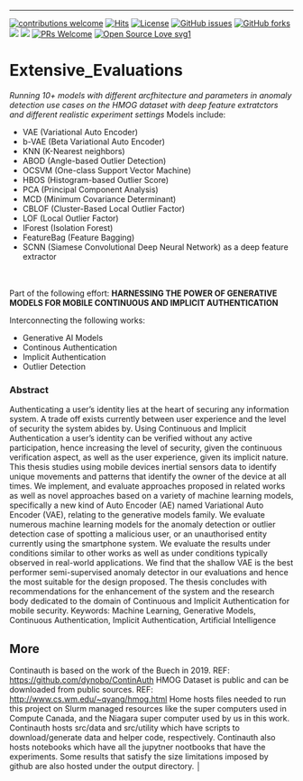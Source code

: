 ___
[![contributions welcome](https://img.shields.io/badge/contributions-welcome-brightgreen.svg?style=flat)](https://github.com/dwyl/esta/issues) [![Hits](https://hits.seeyoufarm.com/api/count/incr/badge.svg?url=https%3A%2F%2Fgithub.com%2FUW-CIA&count_bg=%2379C83D&title_bg=%23555555&icon=&icon_color=%23E7E7E7&title=users&edge_flat=false)](https://hits.seeyoufarm.com)
[![License](https://img.shields.io/pypi/l/mia.svg)]() 
<a href="https://https://github.com/UW-CIA/Extensive_Evaluations/issues"><img alt="GitHub issues" src="https://img.shields.io/github/issues/UW-CIA/Extensive_Evaluations"></a>
<a href="https://github.com/kaiiyer/UW-CIA/Extensive_Evaluations"><img alt="GitHub forks" src="https://img.shields.io/github/forks/UW-CIA/Extensive_Evaluations"></a>
<a href="https://github.com/UW-CIA/Extensive_Evaluations/graphs/contributors" alt="Contributors">
<img src="https://img.shields.io/github/contributors/UW-CIA/Extensive_Evaluations" /></a>
<a href="https://github.com/UW-CIA/Extensive_Evaluations/graphs/stars" alt="Stars">
<img src="https://img.shields.io/github/stars/UW-CIA/Extensive_Evaluations" /></a>
[![PRs Welcome](https://img.shields.io/badge/PRs-welcome-brightgreen.svg?style=shields)](http://makeapullrequest.com)
[![Open Source Love svg1](https://badges.frapsoft.com/os/v3/open-source.svg?v=103)](https://github.com/ellerbrock/open-source-badges/)


# Extensive_Evaluations
*Running 10+ models with different arcfhitecture and parameters in anomaly detection use cases on the HMOG dataset with deep feature extratctors and different realistic experiment settings* 
Models include: 
* VAE (Variational Auto Encoder) 
* b-VAE (Beta Variational Auto Encoder) 
* KNN (K-Nearest neighbors)
* ABOD (Angle-based Outlier Detection)
* OCSVM (One-class Support Vector Machine) 
* HBOS (Histogram-based Outlier Score)
* PCA  (Principal Component Analysis) 
* MCD (Minimum Covariance Determinant)
* CBLOF (Cluster-Based Local Outlier Factor)
* LOF (Local Outlier Factor)
* IForest (Isolation Forest)
* FeatureBag (Feature Bagging) 
* SCNN (Siamese Convolutional Deep Neural Network) as a deep feature extractor 

<br> <br> 
Part of the following effort: 
**HARNESSING THE POWER OF GENERATIVE MODELS FOR MOBILE CONTINUOUS AND IMPLICIT AUTHENTICATION**

Interconnecting the following works: 
* Generative AI Models
* Continous Authentication 
* Implicit Authentication 
* Outlier Detection 

### Abstract 
Authenticating a user’s identity lies at the heart of securing any information system.
A trade off exists currently between user experience and the level of security the system
abides by. Using Continuous and Implicit Authentication a user’s identity can be verified
without any active participation, hence increasing the level of security, given the continuous
verification aspect, as well as the user experience, given its implicit nature.
This thesis studies using mobile devices inertial sensors data to identify unique movements and patterns that identify the owner of the device at all times. We implement,
and evaluate approaches proposed in related works as well as novel approaches based on a
variety of machine learning models, specifically a new kind of Auto Encoder (AE) named
Variational Auto Encoder (VAE), relating to the generative models family. We evaluate
numerous machine learning models for the anomaly detection or outlier detection case of
spotting a malicious user, or an unauthorised entity currently using the smartphone system. We evaluate the results under conditions similar to other works as well as under
conditions typically observed in real-world applications. We find that the shallow VAE
is the best performer semi-supervised anomaly detector in our evaluations and hence the
most suitable for the design proposed.
The thesis concludes with recommendations for the enhancement of the system and
the research body dedicated to the domain of Continuous and Implicit Authentication for
mobile security.
Keywords: Machine Learning, Generative Models, Continuous Authentication, Implicit
Authentication, Artificial Intelligence


## More 

Continauth is based on the work of the Buech in 2019. REF: https://github.com/dynobo/ContinAuth
HMOG Dataset is public and can be downloaded from public sources. REF: http://www.cs.wm.edu/~qyang/hmog.html
Home hosts files needed to run this project on Slurm managed resources like the super computers used in Compute Canada, and the Niagara super computer used by us in this work. 
Continauth hosts src/data and src/utility which have scripts to download/generate data and helper code, respectively. 
Continauth also hosts notebooks which have all the jupytner nootbooks that have the experiments. Some results that satisfy the size limitations imposed by github are also hosted under the output directory. 
    │


